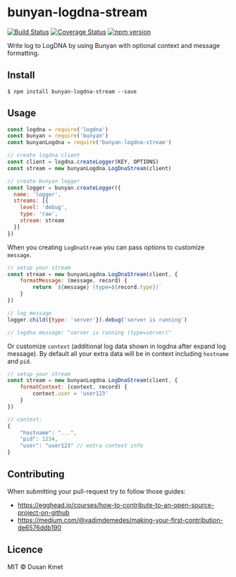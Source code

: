 # bunyan-logdna-stream

[![Build Status](https://travis-ci.org/dkMorlok/bunyan-logdna-stream.svg?branch=master)](https://travis-ci.org/dkMorlok/bunyan-logdna-stream)
[![Coverage Status](https://coveralls.io/repos/github/dkMorlok/bunyan-logdna-stream/badge.svg?branch=master)](https://coveralls.io/github/dkMorlok/bunyan-logdna-stream?branch=master)
[![npm version](https://badge.fury.io/js/bunyan-logdna-stream.svg)](https://badge.fury.io/js/bunyan-logdna-stream)

Write log to LogDNA by using Bunyan with optional context and message formatting.


## Install

```
$ npm install bunyan-logdna-stream --save
```


## Usage

```js
const logdna = require('logdna')
const bunyan = require('bunyan')
const bunyanLogdna = require('bunyan-logdna-stream')

// create logdna client
const client = logdna.createLogger(KEY, OPTIONS)
const stream = new bunyanLogdna.LogDnaStream(client)

// create bunyan logger
const logger = bunyan.createLogger({
  name: 'logger',
  streams: [{
    level: 'debug',
    type: 'raw',
    stream: stream
  }]
})
```

When you creating `LogDnaStream` you can pass options to customize `message`.

```js
// setup your stream
const stream = new bunyanLogdna.LogDnaStream(client, {
    formatMessage: (message, record) {
        return `${message} (type=${record.type})`
    }
})

// log message
logger.child({type: 'server'}).debug('server is running')

// logdna message: "server is running (type=server)"
```

Or customize `context` (additional log data shown in logdna after expand log message). By default all your
extra data will be in context including `hostname` and `pid`.

```js
// setup your stream
const stream = new bunyanLogdna.LogDnaStream(client, {
    formatContext: (context, record) {
        context.user = 'user123'
    }
})

// context:
{
    "hostname": "...",
    "pid": 1234,
    "user": "user123" // extra context info
}
```


## Contributing

When submitting your pull-request try to follow those guides:
* https://egghead.io/courses/how-to-contribute-to-an-open-source-project-on-github
* https://medium.com/@vadimdemedes/making-your-first-contribution-de6576ddb190


## Licence

MIT © Dusan Kmet
